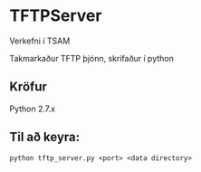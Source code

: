 TFTPServer
==========

Verkefni í TSAM

Takmarkaður TFTP þjónn, skrifaður í python

## Kröfur

Python 2.7.x

## Til að keyra:

```
python tftp_server.py <port> <data directory>
```
